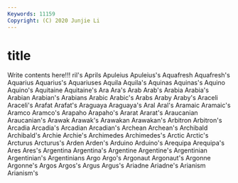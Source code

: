 ```yaml
---
Keywords: 11159
Copyright: (C) 2020 Junjie Li
---
```


# title

Write contents here!!!
ril's 
Aprils 
Apuleius 
Apuleius's 
Aquafresh
Aquafresh's 
Aquarius 
Aquarius's 
Aquariuses 
Aquila 
Aquila's 
Aquinas 
Aquinas's 
Aquino 
Aquino's
Aquitaine 
Aquitaine's 
Ara 
Ara's 
Arab 
Arab's 
Arabia 
Arabia's 
Arabian 
Arabian's
Arabians 
Arabic 
Arabic's 
Arabs 
Araby 
Araby's 
Araceli 
Araceli's 
Arafat 
Arafat's
Araguaya 
Araguaya's 
Aral 
Aral's 
Aramaic 
Aramaic's 
Aramco 
Aramco's 
Arapaho 
Arapaho's
Ararat 
Ararat's 
Araucanian 
Araucanian's 
Arawak 
Arawak's 
Arawakan 
Arawakan's 
Arbitron 
Arbitron's
Arcadia 
Arcadia's 
Arcadian 
Arcadian's 
Archean 
Archean's 
Archibald 
Archibald's 
Archie 
Archie's
Archimedes 
Archimedes's 
Arctic 
Arctic's 
Arcturus 
Arcturus's 
Arden 
Arden's 
Arduino 
Arduino's
Arequipa 
Arequipa's 
Ares 
Ares's 
Argentina 
Argentina's 
Argentine 
Argentine's 
Argentinian 
Argentinian's
Argentinians 
Argo 
Argo's 
Argonaut 
Argonaut's 
Argonne 
Argonne's 
Argos 
Argos's 
Argus
Argus's 
Ariadne 
Ariadne's 
Arianism 
Arianism's 
